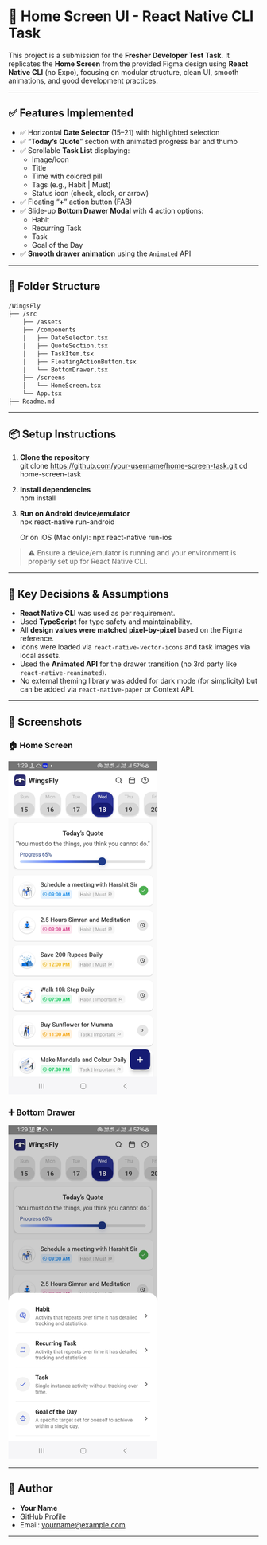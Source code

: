 # 📝 Home Screen UI - React Native CLI Task

This project is a submission for the **Fresher Developer Test Task**. It replicates the **Home Screen** from the provided Figma design using **React Native CLI** (no Expo), focusing on modular structure, clean UI, smooth animations, and good development practices.

---

## ✅ Features Implemented

- ✅ Horizontal **Date Selector** (15–21) with highlighted selection
- ✅ “**Today’s Quote**” section with animated progress bar and thumb
- ✅ Scrollable **Task List** displaying:
  - Image/Icon
  - Title
  - Time with colored pill
  - Tags (e.g., Habit | Must)
  - Status icon (check, clock, or arrow)
- ✅ Floating “**+**” action button (FAB)
- ✅ Slide-up **Bottom Drawer Modal** with 4 action options:
  - Habit
  - Recurring Task
  - Task
  - Goal of the Day
- ✅ **Smooth drawer animation** using the `Animated` API

---

## 🧱 Folder Structure

```
/WingsFly
├── /src 
    ├── /assets                  
    ├── /components
    │   ├── DateSelector.tsx
    │   ├── QuoteSection.tsx
    │   ├── TaskItem.tsx
    │   ├── FloatingActionButton.tsx
    │   └── BottomDrawer.tsx
    ├── /screens
    │   └── HomeScreen.tsx
    └── App.tsx
├── Readme.md
```

---

## 📦 Setup Instructions

1. **Clone the repository**  
   git clone https://github.com/your-username/home-screen-task.git
   cd home-screen-task

2. **Install dependencies**  
   npm install

3. **Run on Android device/emulator**  
   npx react-native run-android

   Or on iOS (Mac only):
   npx react-native run-ios

> ⚠️ Ensure a device/emulator is running and your environment is properly set up for React Native CLI.

---

## 🧠 Key Decisions & Assumptions

- **React Native CLI** was used as per requirement.
- Used **TypeScript** for type safety and maintainability.
- All **design values were matched pixel-by-pixel** based on the Figma reference.
- Icons were loaded via `react-native-vector-icons` and task images via local assets.
- Used the **Animated API** for the drawer transition (no 3rd party like `react-native-reanimated`).
- No external theming library was added for dark mode (for simplicity) but can be added via `react-native-paper` or Context API.

---


## 📸 Screenshots

### 🏠 Home Screen

<img src="./screenshots/Screenshot_20250707_132930_WingsFly.jpg" width="300" />

### ➕ Bottom Drawer

<img src="./screenshots/Screenshot_20250707_132938_WingsFly.jpg" width="300" />

---

## 🤝 Author

- **Your Name**  
- [GitHub Profile](https://github.com/your-username)  
- Email: yourname@example.com

---

